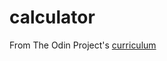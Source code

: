 # calculator

From The Odin Project's [curriculum](http://www.theodinproject.com/courses/javascript-and-jquery/lessons/on-screen-calculator)
